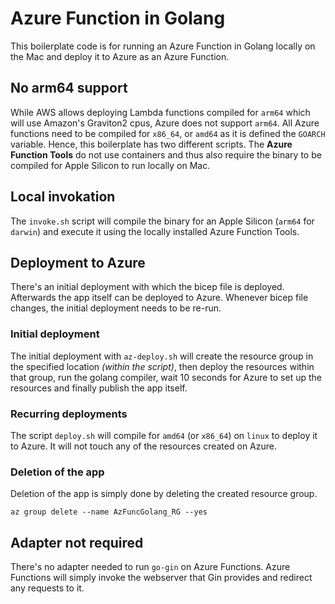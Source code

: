 # Azure Function in Golang

This boilerplate code is for running an Azure Function in Golang locally on the Mac and deploy it to Azure as an Azure Function.

## No arm64 support

While AWS allows deploying Lambda functions compiled for `arm64` which will use Amazon's Graviton2 cpus, Azure does not support `arm64`. All Azure functions need to be compiled for `x86_64`, or `amd64` as it is defined the `GOARCH` variable. Hence, this boilerplate has two different scripts. The **Azure Function Tools** do not use containers and thus also require the binary to be compiled for Apple Silicon to run locally on Mac.

## Local invokation

The `invoke.sh` script will compile the binary for an Apple Silicon (`arm64` for `darwin`) and execute it using the locally installed Azure Function Tools.

## Deployment to Azure

There's an initial deployment with which the bicep file is deployed. Afterwards the app itself can be deployed to Azure. Whenever bicep file changes, the initial deployment needs to be re-run.

### Initial deployment

The initial deployment with `az-deploy.sh` will create the resource group in the specified location *(within the script)*, then deploy the resources within that group, run the golang compiler, wait 10 seconds for Azure to set up the resources and finally publish the app itself.

### Recurring deployments

The script `deploy.sh` will compile for `amd64` (or `x86_64`) on `linux` to deploy it to Azure. It will not touch any of the resources created on Azure.

### Deletion of the app

Deletion of the app is simply done by deleting the created resource group.

```
az group delete --name AzFuncGolang_RG --yes
```

## Adapter not required

There's no adapter needed to run `go-gin` on Azure Functions. Azure Functions will simply invoke the webserver that Gin provides and redirect any requests to it.